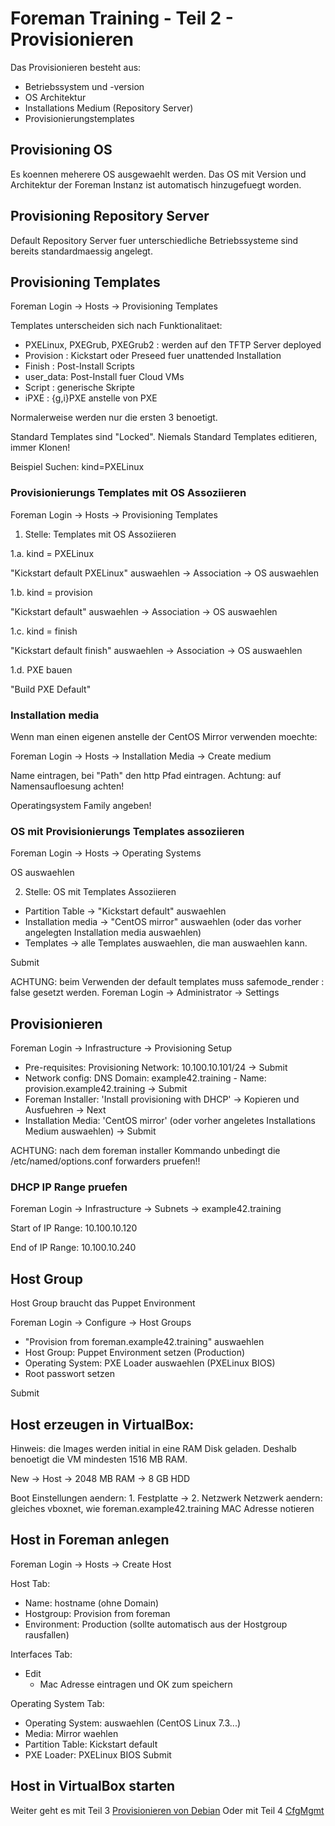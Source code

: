 # Foreman Training - Teil 2 - Provisionieren

Das Provisionieren besteht aus:
  - Betriebssystem und -version
  - OS Architektur
  - Installations Medium (Repository Server)
  - Provisionierungstemplates

## Provisioning OS

Es koennen meherere OS ausgewaehlt werden.
Das OS mit Version und Architektur der Foreman Instanz ist automatisch hinzugefuegt worden.

## Provisioning Repository Server

Default Repository Server fuer unterschiedliche Betriebssysteme sind bereits standardmaessig angelegt.

## Provisioning Templates

Foreman Login -> Hosts -> Provisioning Templates

Templates unterscheiden sich nach Funktionalitaet:

  - PXELinux, PXEGrub, PXEGrub2 : werden auf den TFTP Server deployed
  - Provision : Kickstart oder Preseed fuer unattended Installation
  - Finish : Post-Install Scripts
  - user_data: Post-Install fuer Cloud VMs
  - Script : generische Skripte
  - iPXE : {g,i}PXE anstelle von PXE


Normalerweise werden nur die ersten 3 benoetigt.

Standard Templates sind "Locked". Niemals Standard Templates editieren, immer Klonen!

Beispiel Suchen: kind=PXELinux

### Provisionierungs Templates mit OS Assoziieren

Foreman Login -> Hosts -> Provisioning Templates

1. Stelle: Templates mit OS Assoziieren

1.a. kind = PXELinux

"Kickstart default PXELinux" auswaehlen -> Association -> OS auswaehlen

1.b. kind = provision

"Kickstart default" auswaehlen -> Association -> OS auswaehlen

1.c. kind = finish

"Kickstart default finish" auswaehlen -> Association -> OS auswaehlen

1.d. PXE bauen

"Build PXE Default"

### Installation media

Wenn man einen eigenen anstelle der CentOS Mirror verwenden moechte:

Foreman Login -> Hosts -> Installation Media -> Create medium

Name eintragen, bei "Path" den http Pfad eintragen.
Achtung: auf Namensaufloesung achten!

Operatingsystem Family angeben!

### OS mit Provisionierungs Templates assoziieren

Foreman Login -> Hosts -> Operating Systems

OS auswaehlen

2. Stelle: OS mit Templates Assoziieren

- Partition Table -> "Kickstart default" auswaehlen
- Installation media -> "CentOS mirror" auswaehlen (oder das vorher angelegten Installation media auswaehlen)
- Templates -> alle Templates auswaehlen, die man auswaehlen kann.

Submit

ACHTUNG: beim Verwenden der default templates muss safemode_render : false gesetzt werden.
Foreman Login -> Administrator -> Settings


## Provisionieren

Foreman Login -> Infrastructure -> Provisioning Setup

- Pre-requisites: Provisioning Network: 10.100.10.101/24 -> Submit
- Network config: DNS Domain: example42.training - Name: provision.example42.training -> Submit
- Foreman Installer: 'Install provisioning with DHCP' -> Kopieren und Ausfuehren -> Next
- Installation Media: 'CentOS mirror' (oder vorher angeletes Installations Medium auswaehlen) -> Submit

ACHTUNG: nach dem foreman installer Kommando unbedingt die /etc/named/options.conf forwarders pruefen!!

### DHCP IP Range pruefen

Foreman Login -> Infrastructure -> Subnets -> example42.training

Start of IP Range: 10.100.10.120

End of IP Range: 10.100.10.240

## Host Group

Host Group braucht das Puppet Environment

Foreman Login -> Configure -> Host Groups

- "Provision from foreman.example42.training" auswaehlen
- Host Group: Puppet Environment setzen (Production)
- Operating System: PXE Loader auswaehlen (PXELinux BIOS)
- Root passwort setzen


Submit

## Host erzeugen in VirtualBox:

Hinweis: die Images werden initial in eine RAM Disk geladen. Deshalb benoetigt die VM mindesten 1516 MB RAM.

New -> Host -> 2048 MB RAM -> 8 GB HDD

Boot Einstellungen aendern: 1. Festplatte -> 2. Netzwerk
Netzwerk aendern: gleiches vboxnet, wie foreman.example42.training
MAC Adresse notieren

## Host in Foreman anlegen

Foreman Login -> Hosts -> Create Host

Host Tab:
- Name: hostname (ohne Domain)
- Hostgroup: Provision from foreman
- Environment: Production (sollte automatisch aus der Hostgroup rausfallen)

Interfaces Tab:
- Edit
  - Mac Adresse eintragen und OK zum speichern

Operating System Tab:
- Operating System: auswaehlen (CentOS Linux 7.3...)
- Media: Mirror waehlen
- Partition Table: Kickstart default
- PXE Loader: PXELinux BIOS
Submit

## Host in VirtualBox starten

Weiter geht es mit Teil 3 [Provisionieren von Debian](../03_provisionining_debian)
Oder mit Teil 4 [CfgMgmt](../04_cfgmgmt)
